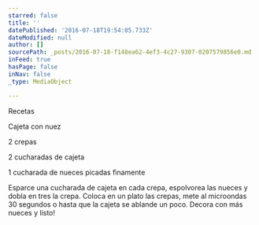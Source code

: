 ```yaml
---
starred: false
title: ''
datePublished: '2016-07-18T19:54:05.733Z'
dateModified: null
author: []
sourcePath: _posts/2016-07-18-f148ea62-4ef3-4c27-9307-0207579856e0.md
inFeed: true
hasPage: false
inNav: false
_type: MediaObject

---
```

Recetas

Cajeta con nuez

2 crepas

2 cucharadas de cajeta

1 cucharada de nueces picadas finamente

Esparce una cucharada de cajeta en cada crepa, espolvorea las nueces y dobla en tres la crepa. Coloca en un plato las crepas, mete al microondas 30 segundos o hasta que la cajeta se ablande un poco. Decora con más nueces y listo!